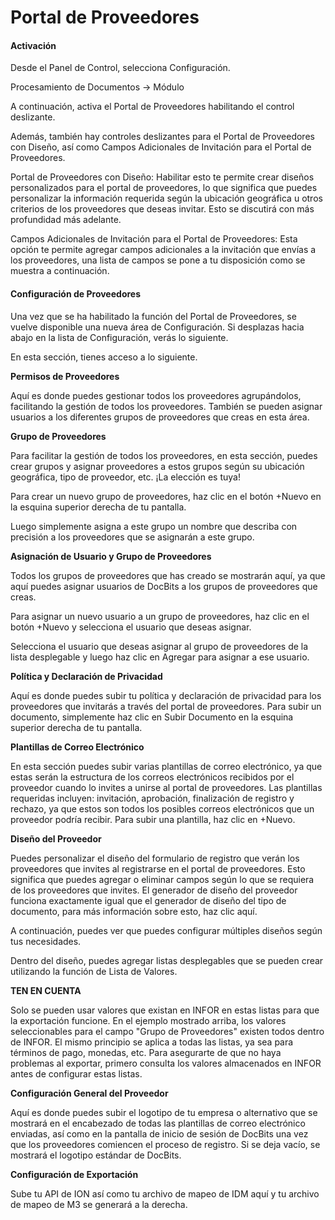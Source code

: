 # Portal de Proveedores

#### Activación <a href="#activation" id="activation"></a>

Desde el Panel de Control, selecciona Configuración.

Procesamiento de Documentos → Módulo

A continuación, activa el Portal de Proveedores habilitando el control deslizante.

Además, también hay controles deslizantes para el Portal de Proveedores con Diseño, así como Campos Adicionales de Invitación para el Portal de Proveedores.

Portal de Proveedores con Diseño: Habilitar esto te permite crear diseños personalizados para el portal de proveedores, lo que significa que puedes personalizar la información requerida según la ubicación geográfica u otros criterios de los proveedores que deseas invitar. Esto se discutirá con más profundidad más adelante.

Campos Adicionales de Invitación para el Portal de Proveedores: Esta opción te permite agregar campos adicionales a la invitación que envías a los proveedores, una lista de campos se pone a tu disposición como se muestra a continuación.

#### Configuración de Proveedores <a href="#supplier-settings" id="supplier-settings"></a>

Una vez que se ha habilitado la función del Portal de Proveedores, se vuelve disponible una nueva área de Configuración. Si desplazas hacia abajo en la lista de Configuración, verás lo siguiente.

En esta sección, tienes acceso a lo siguiente.

**Permisos de Proveedores**

Aquí es donde puedes gestionar todos los proveedores agrupándolos, facilitando la gestión de todos los proveedores. También se pueden asignar usuarios a los diferentes grupos de proveedores que creas en esta área.

**Grupo de Proveedores**

Para facilitar la gestión de todos los proveedores, en esta sección, puedes crear grupos y asignar proveedores a estos grupos según su ubicación geográfica, tipo de proveedor, etc. ¡La elección es tuya!

Para crear un nuevo grupo de proveedores, haz clic en el botón +Nuevo en la esquina superior derecha de tu pantalla.

Luego simplemente asigna a este grupo un nombre que describa con precisión a los proveedores que se asignarán a este grupo.

**Asignación de Usuario y Grupo de Proveedores**

Todos los grupos de proveedores que has creado se mostrarán aquí, ya que aquí puedes asignar usuarios de DocBits a los grupos de proveedores que creas.

Para asignar un nuevo usuario a un grupo de proveedores, haz clic en el botón +Nuevo y selecciona el usuario que deseas asignar.

Selecciona el usuario que deseas asignar al grupo de proveedores de la lista desplegable y luego haz clic en Agregar para asignar a ese usuario.

**Política y Declaración de Privacidad**

Aquí es donde puedes subir tu política y declaración de privacidad para los proveedores que invitarás a través del portal de proveedores. Para subir un documento, simplemente haz clic en Subir Documento en la esquina superior derecha de tu pantalla.

**Plantillas de Correo Electrónico**

En esta sección puedes subir varias plantillas de correo electrónico, ya que estas serán la estructura de los correos electrónicos recibidos por el proveedor cuando lo invites a unirse al portal de proveedores. Las plantillas requeridas incluyen: invitación, aprobación, finalización de registro y rechazo, ya que estos son todos los posibles correos electrónicos que un proveedor podría recibir. Para subir una plantilla, haz clic en +Nuevo.

**Diseño del Proveedor**

Puedes personalizar el diseño del formulario de registro que verán los proveedores que invites al registrarse en el portal de proveedores. Esto significa que puedes agregar o eliminar campos según lo que se requiera de los proveedores que invites. El generador de diseño del proveedor funciona exactamente igual que el generador de diseño del tipo de documento, para más información sobre esto, haz clic aquí.

A continuación, puedes ver que puedes configurar múltiples diseños según tus necesidades.

Dentro del diseño, puedes agregar listas desplegables que se pueden crear utilizando la función de Lista de Valores.

**TEN EN CUENTA**

Solo se pueden usar valores que existan en INFOR en estas listas para que la exportación funcione. En el ejemplo mostrado arriba, los valores seleccionables para el campo "Grupo de Proveedores" existen todos dentro de INFOR. El mismo principio se aplica a todas las listas, ya sea para términos de pago, monedas, etc. Para asegurarte de que no haya problemas al exportar, primero consulta los valores almacenados en INFOR antes de configurar estas listas.

**Configuración General del Proveedor**

Aquí es donde puedes subir el logotipo de tu empresa o alternativo que se mostrará en el encabezado de todas las plantillas de correo electrónico enviadas, así como en la pantalla de inicio de sesión de DocBits una vez que los proveedores comiencen el proceso de registro. Si se deja vacío, se mostrará el logotipo estándar de DocBits.

**Configuración de Exportación**

Sube tu API de ION así como tu archivo de mapeo de IDM aquí y tu archivo de mapeo de M3 se generará a la derecha.
